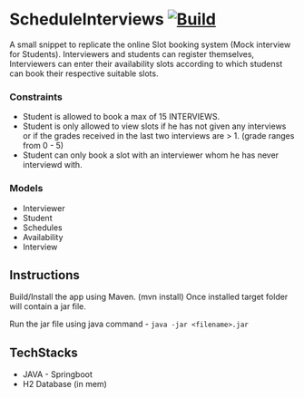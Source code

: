 # ScheduleInterviews [![Build](https://www.travis-ci.com/rohitdgp/scheduleInterviews.svg?branch=main)](https://www.travis-ci.com/rohitdgp/scheduleInterviews)

A small snippet to replicate the online Slot booking system (Mock interview for Students). Interviewers and students can register themselves, Interviewers can enter their availability slots according to which studenst can book their respective suitable slots.

### Constraints
* Student is allowed to book a max of 15 INTERVIEWS.
* Student is only allowed to view slots if he has not given any interviews or if the grades received in the last two interviews are > 1. (grade ranges from 0 - 5)
* Student can only book a slot with an interviewer whom he has never interviewd with.

### Models
* Interviewer
* Student
* Schedules
* Availability
* Interview

## Instructions

Build/Install the app using Maven. (mvn install)
Once installed target folder will contain a jar file.

Run the jar file using java command - `java -jar <filename>.jar`

## TechStacks
* JAVA - Springboot
* H2 Database (in mem)
